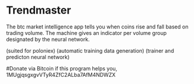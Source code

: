 # Trendmaster
The btc market intelligence app tells you when coins rise and fall based on trading volume. The machine gives an indicator per volume group designated by the neural network.

(suited for poloniex)
(automatic training data generation)
(trainer and predicton neural network)

#Donate via Bitcoin if this program helps you, 1MUgjqsgxgvVTyR4ZfC2ALba7AfM4NDWZX
